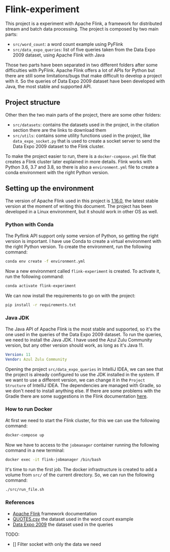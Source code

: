 # Flink-experiment
This project is a experiment with Apache Flink, a framework for distributed stream and batch data processing. The project is composed by two main parts:
- `src/word_count`: a word count example using PyFlink
- `src/data_expo_queries`: list of five queries taken from the Data Expo 2009 dataset, using Apache Flink with Java

Those two parts have been separated in two different folders after some difficulties with PyFlink. Apache Flink offers a lot of APIs for Python but there are still some limitations/bugs that make difficult to develop a project with it. So the queries of Data Expo 2009 dataset have been developed with Java, the most stable and supported API.

## Project structure
Other then the two main parts of the project, there are some other folders:
- `src/datasets`: contains the datasets used in the project, in the citation section there are the links to download them
- `src/utils`: contains some utility functions used in the project, like `data_expo_socket.py` that is used to create a socket server to send the Data Expo 2009 dataset to the Flink cluster.

To make the project easier to run, there is a `docker-compose.yml` file that creates a Flink cluster later explained in more details. Flink works with Python 3.6, 3.7 and 3.8, so there is also a `environment.yml` file to create a conda environment with the right Python version.

## Setting up the environment

The version of Apache Flink used in this project is [1.16.0](https://nightlies.apache.org/flink/flink-docs-release-1.16/), the latest stable version at the moment of writing this document. The project has been developed in a Linux environment, but it should work in other OS as well.

### Python with Conda
The Pyflink API support only some version of Python, so getting the right version is important. I have use Conda to create a virtual environment with the right Python version. To create the environment, run the following command:
```bash
conda env create -f environment.yml
```
Now a new environment called `flink-experiment` is created. To activate it, run the following command:
```bash
conda activate flink-experiment
```
We can now install the requirements to go on with the project:
```bash
pip install -r requirements.txt
```

### Java JDK
The Java API of Apache Flink is the most stable and supported, so it's the one used in the queries of the Data Expo 2009 dataset. To run the queries, we need to install the Java JDK. I have used the Azul Zulu Community version, but any other version should work, as long as it's Java 11.
```yaml
Version: 11
Vendor: Azul Zulu Community
```
Opening the project `src/data_expo_queries` in IntelliJ IDEA, we can see that the project is already configured to use the JDK installed in the system. If we want to use a different version, we can change it in the `Project Structure` of IntelliJ IDEA. The dependencies are managed with Gradle, so we don't need to install anything else. If there are some problems with the Gradle there are some suggestions in the Flink documentation [here](https://nightlies.apache.org/flink/flink-docs-release-1.16/docs/dev/configuration/gradle/).

### How to run Docker
At first we need to start the Flink cluster, for this we can use the following command:
```bash
docker-compose up
```
Now we have to access to the `jobmanager` container running the following command in a new terminal:
```bash
docker exec -it flink-jobmanager /bin/bash
```
It's time to run the first job. The docker infrastructure is created to add a volume from `src/` of the current directory. So, we can run the following command:
```bash
./src/run_file.sh
```

### References
- [Apache Flink](https://nightlies.apache.org/flink/flink-docs-master/) framework documentation
- [QUOTES.csv](https://www.kaggle.com/datasets/coolcoder22/quotes-dataset) the dataset used in the word count example
- [Data Expo 2009](https://community.amstat.org/jointscsg-section/dataexpo/dataexpo2009) the dataset used in the queries

TODO:
- [] Filter socket with only the data we need